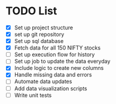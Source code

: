 # TODO List

- [x] Set up project structure
- [x] set up git repository
- [x] Set up sql database
- [x] Fetch data for all 150 NIFTY stocks
- [ ] Set up execution flow for history
- [ ] Set up job to update the data everyday
- [x] Include logic to create new columns
- [x] Handle missing data and errors
- [ ] Automate data updates
- [ ] Add data visualization scripts
- [ ] Write unit tests